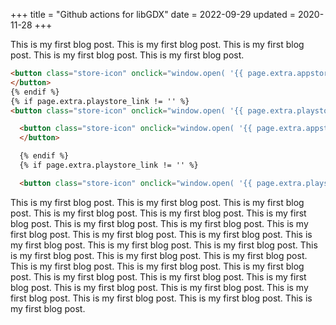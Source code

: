 +++
title = "Github actions for libGDX"
date = 2022-09-29
updated = 2020-11-28
+++

This is my first blog post.
This is my first blog post.
This is my first blog post.
This is my first blog post.
This is my first blog post.

```html
<button class="store-icon" onclick="window.open( '{{ page.extra.appstore_link }}', '_blank') ">
</button>
{% endif %}
{% if page.extra.playstore_link != '' %}
<button class="store-icon" onclick="window.open( '{{ page.extra.playstore_link }}', '_blank') ">
```


```html
  <button class="store-icon" onclick="window.open( '{{ page.extra.appstore_link }}', '_blank') ">
  </button>

  {% endif %}
  {% if page.extra.playstore_link != '' %}

  <button class="store-icon" onclick="window.open( '{{ page.extra.playstore_link }}', '_blank') ">
```

This is my first blog post.
This is my first blog post.
This is my first blog post.
This is my first blog post.
This is my first blog post.
This is my first blog post.
This is my first blog post.
This is my first blog post.
This is my first blog post.
This is my first blog post.
This is my first blog post.
This is my first blog post.
This is my first blog post.
This is my first blog post.
This is my first blog post.
This is my first blog post.
This is my first blog post.
This is my first blog post.
This is my first blog post.
This is my first blog post.
This is my first blog post.
This is my first blog post.
This is my first blog post.
This is my first blog post.
This is my first blog post.
This is my first blog post.
This is my first blog post.
This is my first blog post.
This is my first blog post.
